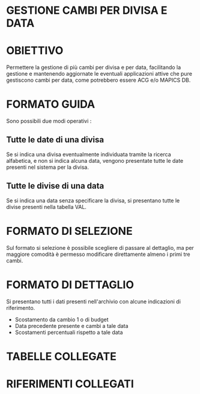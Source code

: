# GESTIONE CAMBI PER DIVISA E DATA
# OBIETTIVO
Permettere la gestione di più cambi per divisa e per data, facilitando la gestione e mantenendo aggiornate le eventuali applicazioni attive che pure gestiscono cambi per data, come potrebbero essere ACG e/o MAPICS DB.
# FORMATO GUIDA
Sono possibili due modi operativi : 
## Tutte le date di una divisa
Se si indica una divisa eventualmente individuata tramite la ricerca alfabetica, e non si indica alcuna data, vengono presentate tutte le date presenti nel sistema per la divisa.
## Tutte le divise di una data
Se si indica una data senza specificare la divisa, si presentano tutte le divise presenti nella tabella VAL.
# FORMATO DI SELEZIONE
Sul formato si selezione è possibile scegliere di passare al dettaglio, ma per maggiore comodità è permesso modificare direttamente almeno i primi tre cambi.
# FORMATO DI DETTAGLIO
Si presentano tutti i dati presenti nell'archivio con alcune indicazioni di riferimento.
-    Scostamento da cambio 1 o di budget
-    Data precedente presente e cambi a tale data
-    Scostamenti percentuali rispetto a tale data
# TABELLE COLLEGATE
# RIFERIMENTI COLLEGATI
